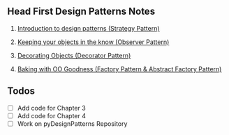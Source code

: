 ## Head First Design Patterns Notes

1. [Introduction to design patterns (Strategy Pattern)](./notes/Chapter1.md)

2. [Keeping your objects in the know (Observer Pattern)](./notes/Chapter2.md)

3. [Decorating Objects (Decorator Pattern)](./notes/Chapter3.md)

4. [Baking with OO Goodness (Factory Pattern & Abstract Factory Pattern)](./notes/Chapter4.md)

## Todos 

* [ ] Add code for Chapter 3
* [ ] Add code for Chapter 4
* [ ] Work on pyDesignPatterns Repository
